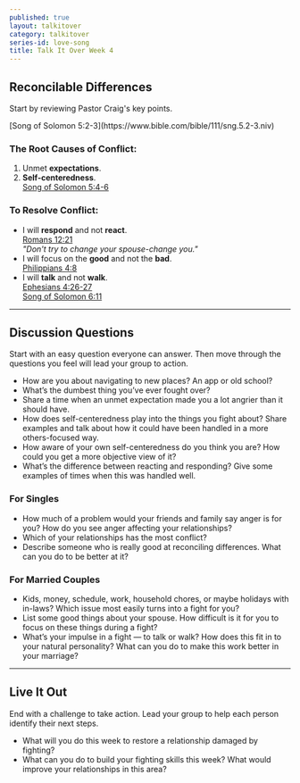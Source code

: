 ```yaml
---
published: true
layout: talkitover
category: talkitover
series-id: love-song
title: Talk It Over Week 4
---
```


## Reconcilable Differences

<p class="lead">Start by reviewing Pastor Craig's key points.</p>
[Song of Solomon 5:2-3](https://www.bible.com/bible/111/sng.5.2-3.niv)

### The Root Causes of Conflict:
1. Unmet **expectations**.  
2. **Self-centeredness**.  
[Song of Solomon 5:4-6](https://www.bible.com/bible/111/sng.5.4-6.niv)  

### To Resolve Conflict:
* I will **respond** and not **react**.  
[Romans 12:21](https://www.bible.com/bible/111/rom.12.21.niv)  
_"Don't try to change your spouse-change you."_  
* I will focus on the **good** and not the **bad**.  
[Philippians 4:8](https://www.bible.com/bible/111/php.4.8.niv)  
* I will **talk** and not **walk**.  
[Ephesians 4:26-27](https://www.bible.com/bible/111/eph.4.26-27.niv)  
[Song of Solomon 6:11](https://www.bible.com/bible/111/sng.6.11.niv)  
* * *

## Discussion Questions
<p class="lead">Start with an easy question everyone can answer. Then move through the questions you feel will lead your group to action.</p>

* How are you about navigating to new places? An app or old school?
* What’s the dumbest thing you’ve ever fought over?
* Share a time when an unmet expectation made you a lot angrier than it should have.
* How does self-centeredness play into the things you fight about? Share examples and talk about how it could have been handled in a more others-focused way.
* How aware of your own self-centeredness do you think you are? How could you get a more objective view of it?
* What’s the difference between reacting and responding? Give some examples of times when this was handled well.

### For Singles

* How much of a problem would your friends and family say anger is for you? How do you see anger affecting your relationships?
* Which of your relationships has the most conflict?
* Describe someone who is really good at reconciling differences. What can you do to be better at it?

### For Married Couples

* Kids, money, schedule, work, household chores, or maybe holidays with in-laws? Which issue most easily turns into a fight for you?
* List some good things about your spouse. How difficult is it for you to focus on these things during a fight?
* What’s your impulse in a fight — to talk or walk? How does this fit in to your natural personality? What can you do to make this work better in your marriage?

* * *

## Live It Out
<p class="lead">End with a challenge to take action. Lead your group to help each person identify their next steps.</p>

* What will you do this week to restore a relationship damaged by fighting?
* What can you do to build your fighting skills this week? What would improve your relationships in this area?
